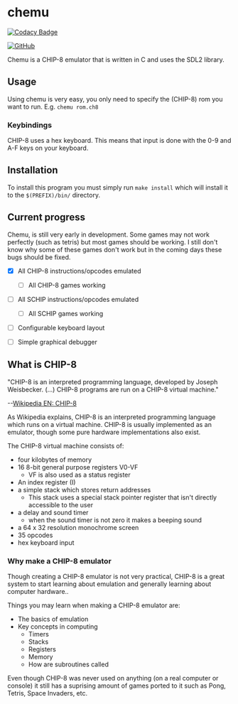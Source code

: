 # chemu

[![Codacy Badge](https://api.codacy.com/project/badge/Grade/bd60fc3cea614d8a84401e5f1a735210)](https://app.codacy.com/manual/TheShoutingParrot/chemu?utm_source=github.com&utm_medium=referral&utm_content=TheShoutingParrot/chemu&utm_campaign=Badge_Grade_Dashboard)

[![GitHub](LICENSE)](https://img.shields.io/github/license/theshoutingparrot/chemu)

Chemu is a CHIP-8 emulator that is written in C and uses the SDL2 library.

## Usage

Using chemu is very easy, you only need to specify the (CHIP-8) rom you want to run. E.g. ``` chemu rom.ch8 ```

### Keybindings

CHIP-8 uses a hex keyboard. This means that input is done with the 0-9 and A-F keys on your keyboard.

## Installation

To install this program you must simply run ``` make install ``` which will install it to the ``` $(PREFIX)/bin/ ``` directory.

## Current progress

Chemu, is still very early in development. Some games may not work perfectly (such as tetris) but most games should be working. I still don't know why some of these games don't work but in the coming days these bugs should be fixed.

- [x] All CHIP-8 instructions/opcodes emulated

  - [ ] All CHIP-8 games working

- [ ] All SCHIP instructions/opcodes emulated

  - [ ] All SCHIP games working

- [ ] Configurable keyboard layout

- [ ] Simple graphical debugger


## What is CHIP-8

"CHIP-8 is an interpreted programming language, developed by Joseph Weisbecker. (...) CHIP-8 programs are run on a CHIP-8 virtual machine."

--[Wikipedia EN: CHIP-8](https://en.wikipedia.org/wiki/CHIP-8)

As Wikipedia explains, CHIP-8 is an interpreted programming language which runs on a virtual machine. CHIP-8 is usually implemented as an emulator, though some pure hardware implementations also exist. 

The CHIP-8 virtual machine consists of:
  - four kilobytes of memory
  - 16 8-bit general purpose registers V0-VF
    - VF is also used as a status register
  - An index register (I) 
  - a simple stack which stores return addresses
    - This stack uses a special stack pointer register that isn't directly accessible to the user
  - a delay and sound timer
    - when the sound timer is not zero it makes a beeping sound
  - a 64 x 32 resolution monochrome screen
  - 35 opcodes
  - hex keyboard input

### Why make a CHIP-8 emulator

Though creating a CHIP-8 emulator is not very practical, CHIP-8 is a great system to start learning about emulation and generally learning about computer hardware..

Things you may learn when making a CHIP-8 emulator are:

  - The basics of emulation
  - Key concepts in computing
    - Timers
    - Stacks
    - Registers
    - Memory
    - How are subroutines called

Even though CHIP-8 was never used on anything (on a real computer or console) it still has a suprising amount of games ported to it such as Pong, Tetris, Space Invaders, etc.
